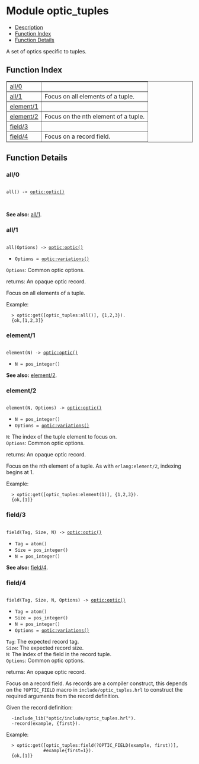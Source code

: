 

# Module optic_tuples #
* [Description](#description)
* [Function Index](#index)
* [Function Details](#functions)

A set of optics specific to tuples.

<a name="index"></a>

## Function Index ##


<table width="100%" border="1" cellspacing="0" cellpadding="2" summary="function index"><tr><td valign="top"><a href="#all-0">all/0</a></td><td></td></tr><tr><td valign="top"><a href="#all-1">all/1</a></td><td>
Focus on all elements of a tuple.</td></tr><tr><td valign="top"><a href="#element-1">element/1</a></td><td></td></tr><tr><td valign="top"><a href="#element-2">element/2</a></td><td>
Focus on the nth element of a tuple.</td></tr><tr><td valign="top"><a href="#field-3">field/3</a></td><td></td></tr><tr><td valign="top"><a href="#field-4">field/4</a></td><td>
Focus on a record field.</td></tr></table>


<a name="functions"></a>

## Function Details ##

<a name="all-0"></a>

### all/0 ###

<pre><code>
all() -&gt; <a href="optic.md#type-optic">optic:optic()</a>
</code></pre>
<br />

__See also:__ [all/1](#all-1).

<a name="all-1"></a>

### all/1 ###

<pre><code>
all(Options) -&gt; <a href="optic.md#type-optic">optic:optic()</a>
</code></pre>

<ul class="definitions"><li><code>Options = <a href="optic.md#type-variations">optic:variations()</a></code></li></ul>

`Options`: Common optic options.<br />

returns: An opaque optic record.

Focus on all elements of a tuple.

Example:

```
  > optic:get([optic_tuples:all()], {1,2,3}).
  {ok,[1,2,3]}
```

<a name="element-1"></a>

### element/1 ###

<pre><code>
element(N) -&gt; <a href="optic.md#type-optic">optic:optic()</a>
</code></pre>

<ul class="definitions"><li><code>N = pos_integer()</code></li></ul>

__See also:__ [element/2](#element-2).

<a name="element-2"></a>

### element/2 ###

<pre><code>
element(N, Options) -&gt; <a href="optic.md#type-optic">optic:optic()</a>
</code></pre>

<ul class="definitions"><li><code>N = pos_integer()</code></li><li><code>Options = <a href="optic.md#type-variations">optic:variations()</a></code></li></ul>

`N`: The index of the tuple element to focus on.<br />`Options`: Common optic options.<br />

returns: An opaque optic record.

Focus on the nth element of a tuple. As with `erlang:element/2`,
indexing begins at 1.

Example:

```
  > optic:get([optic_tuples:element(1)], {1,2,3}).
  {ok,[1]}
```

<a name="field-3"></a>

### field/3 ###

<pre><code>
field(Tag, Size, N) -&gt; <a href="optic.md#type-optic">optic:optic()</a>
</code></pre>

<ul class="definitions"><li><code>Tag = atom()</code></li><li><code>Size = pos_integer()</code></li><li><code>N = pos_integer()</code></li></ul>

__See also:__ [field/4](#field-4).

<a name="field-4"></a>

### field/4 ###

<pre><code>
field(Tag, Size, N, Options) -&gt; <a href="optic.md#type-optic">optic:optic()</a>
</code></pre>

<ul class="definitions"><li><code>Tag = atom()</code></li><li><code>Size = pos_integer()</code></li><li><code>N = pos_integer()</code></li><li><code>Options = <a href="optic.md#type-variations">optic:variations()</a></code></li></ul>

`Tag`: The expected record tag.<br />`Size`: The expected record size.<br />`N`: The index of the field in the record tuple.<br />`Options`: Common optic options.<br />

returns: An opaque optic record.

Focus on a record field. As records are a compiler construct, this
depends on the `?OPTIC_FIELD` macro in `include/optic_tuples.hrl`
to construct the required arguments from the record definition.

Given the record definition:

```
  -include_lib("optic/include/optic_tuples.hrl").
  -record(example, {first}).
```

Example:

```
  > optic:get([optic_tuples:field(?OPTIC_FIELD(example, first))],
              #example{first=1}).
  {ok,[1]}
```

